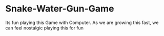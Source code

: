 # Snake-Water-Gun-Game
Its fun playing this Game with Computer. As we are growing this fast, we can feel nostalgic playing this for fun
